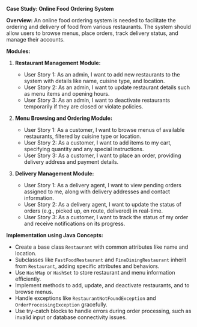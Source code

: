 **Case Study: Online Food Ordering System**

**Overview:**
An online food ordering system is needed to facilitate the ordering and delivery of food from various restaurants. The system should allow users to browse menus, place orders, track delivery status, and manage their accounts.

**Modules:**

1. **Restaurant Management Module:**
    - User Story 1: As an admin, I want to add new restaurants to the system with details like name, cuisine type, and location.
    - User Story 2: As an admin, I want to update restaurant details such as menu items and opening hours.
    - User Story 3: As an admin, I want to deactivate restaurants temporarily if they are closed or violate policies.

2. **Menu Browsing and Ordering Module:**
    - User Story 1: As a customer, I want to browse menus of available restaurants, filtered by cuisine type or location.
    - User Story 2: As a customer, I want to add items to my cart, specifying quantity and any special instructions.
    - User Story 3: As a customer, I want to place an order, providing delivery address and payment details.

3. **Delivery Management Module:**
    - User Story 1: As a delivery agent, I want to view pending orders assigned to me, along with delivery addresses and contact information.
    - User Story 2: As a delivery agent, I want to update the status of orders (e.g., picked up, en route, delivered) in real-time.
    - User Story 3: As a customer, I want to track the status of my order and receive notifications on its progress.

**Implementation using Java Concepts:**
- Create a base class `Restaurant` with common attributes like name and location.
- Subclasses like `FastFoodRestaurant` and `FineDiningRestaurant` inherit from `Restaurant`, adding specific attributes and behaviors.
- Use `HashMap` or `HashSet` to store restaurant and menu information efficiently.
- Implement methods to add, update, and deactivate restaurants, and to browse menus.
- Handle exceptions like `RestaurantNotFoundException` and `OrderProcessingException` gracefully.
- Use try-catch blocks to handle errors during order processing, such as invalid input or database connectivity issues.


